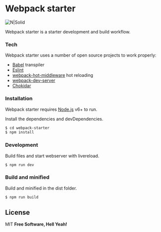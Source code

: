 # Webpack starter

![N|Solid](http://ryanchristiani.com/wp-content/uploads/2016/07/webpack-logo.png)

Webpack starter is a starter development and build workflow.

### Tech

Webpack starter uses a number of open source projects to work properly:

* [Babel] transpiler
* [Eslint]
* [webpack-hot-middleware] hot reloading
* [webpack-dev-server]
* [Chokidar]



### Installation

Webpack starter requires [Node.js](https://nodejs.org/) v6+ to run.

Install the dependencies and devDependencies.

```sh
$ cd webpack-starter
$ npm install
```

### Development
Build files and start webserver with livereload.

```sh
$ npm run dev
```

### Build and minified
Build and minified in the dist folder.

```sh
$ npm run build
```
License
----

MIT
**Free Software, Hell Yeah!**

[//]: # (These are reference links used in the body of this note and get stripped out when the markdown processor does its job. There is no need to format nicely because it shouldn't be seen. Thanks SO - http://stackoverflow.com/questions/4823468/store-comments-in-markdown-syntax)

   [Eslint]: <https://eslint.org/>
   [babel]: <https://babeljs.io/>
   [webpack-hot-middleware]: <https://github.com/glenjamin/webpack-hot-middleware>
   [webpack-dev-server]: <https://github.com/webpack/webpack-dev-server>
   [Chokidar]: <https://github.com/paulmillr/chokidar>
